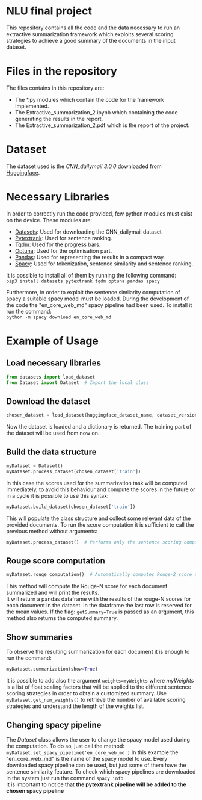 # NLU final project
This repository contains all the code and the data necessary to run an extractive
summarization framework which exploits several scoring strategies to achieve a 
good summary of the documents in the input dataset.

# Files in the repository
The files contains in this repository are:
- The *.py modules which contain the code for the framework implemented.
- The Extractive_summarization_2.ipynb which containing the code generating the results in the report.
- The Extractive_summarization_2.pdf which is the report of the project.

# Dataset
The dataset used is the _CNN\_dailymail 3.0.0_ downloaded from
[Huggingface](https://huggingface.co/datasets/cnn_dailymail).

# Necessary Libraries
In order to correctly run the code provided, few python modules must exist
on the device. These modules are:
- [Datasets](https://huggingface.co/datasets/cnn_dailymail): Used for downloading the CNN\_dailymail dataset
- [Pytextrank](https://pypi.org/project/pytextrank/): Used for sentence ranking.
- [Tqdm](https://pypi.org/project/tqdm/): Used for the progress bars.
- [Optuna](https://optuna.org/): Used for the optimisation part.
- [Pandas](https://pandas.pydata.org/): Used for representing the results in a compact way.
- [Spacy](https://spacy.io/): Used for tokenization, sentence similarity and sentence ranking.

It is possible to install all of them by running the following command:  
`pip3 install datasets pytextrank tqdm optuna pandas spacy`

Furthermore, in order to exploit the sentence similarity computation of spacy a suitable spacy model must be loaded.
During the development of the code the "en_core_web_md" spacy pipeline had been used. To install it run the command:  
`python -m spacy download en_core_web_md`

# Example of Usage
## Load necessary libraries
```python
from datasets import load_dataset
from Dataset import Dataset  # Import the local class
```
## Download the dataset
```python
chosen_dataset = load_dataset(huggingface_dataset_name, dataset_version)
```
Now the dataset is loaded and a dictionary is returned. The training part of the dataset will be used from now on.
## Build the data structure
```python
myDataset = Dataset()
myDataset.process_dataset(chosen_dataset['train'])
```
In this case the scores used for the summarization task will be computed immediately, to avoid
this behaviour and compute the scores in the future or in a cycle
it is possible to use this syntax:
```python
myDataset.build_dataset(chosen_dataset['train'])
```
This will populate the class structure and collect some relevant data of the provided documents.
To run the score computation it is sufficient to call the previous method without arguments:  
```python
myDataset.process_dataset()  # Performs only the sentence scoring computation
```
## Rouge score computation
```python
myDataset.rouge_computation()  # Automatically computes Rouge-2 score and prints them
```
This method will compute the Rouge-N score for each document summarized and will print the results.  
It will return a pandas dataframe with the results of the rouge-N scores for each document in the
dataset. In the dataframe the last row is reserved for the mean values.
If the flag: `getSummary=True` is passed as an argument, this method also returns the computed
summary.

## Show summaries
To observe the resulting summarization for each document it is enough to run the command:  
```python
myDataset.summarization(show=True)
```
It is possible to add also the argument `weights=myWeights` where _myWeights_ is a list of float scaling factors that 
will be applied to the different sentence scoring strategies in order to obtain a customized summary.
Use `myDataset.get_num_weights()` to retrieve the number of available scoring strategies and understand the length of the
weights list.

## Changing spacy pipeline
The _Dataset_ class allows the user to change the spacy model used during the computation. To do so, just call the method:  
`myDataset.set_spacy_pipeline('en_core_web_md')`
In this example the "en_core_web_md" is the name of the spacy model to use.
Every downloaded spacy pipeline can be used, but just some of them have the sentence similarity feature.
To check which spacy pipelines are downloaded in the system just run the command `spacy info`.  
It is important to notice that **the pytextrank pipeline will be added to the chosen spacy pipeline**
